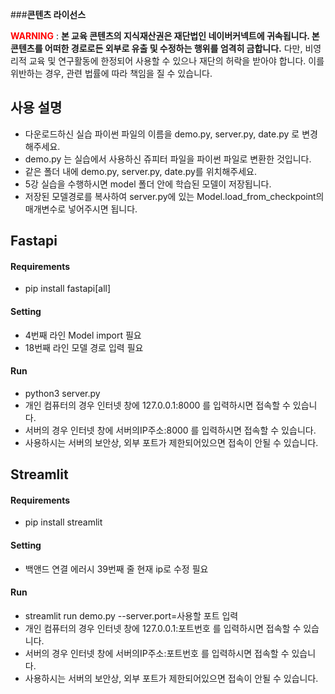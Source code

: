 ###**콘텐츠 라이선스**

<font color='red'><b>**WARNING**</b></font> : **본 교육 콘텐츠의 지식재산권은 재단법인 네이버커넥트에 귀속됩니다. 본 콘텐츠를 어떠한 경로로든 외부로 유출 및 수정하는 행위를 엄격히 금합니다.** 다만, 비영리적 교육 및 연구활동에 한정되어 사용할 수 있으나 재단의 허락을 받아야 합니다. 이를 위반하는 경우, 관련 법률에 따라 책임을 질 수 있습니다.

## 사용 설명
- 다운로드하신 실습 파이썬 파일의 이름을 demo.py, server.py, date.py 로 변경해주세요.
- demo.py 는 실습에서 사용하신 쥬피터 파일을 파이썬 파일로 변환한 것입니다.
- 같은 폴더 내에 demo.py, server.py, date.py를 위치해주세요.
- 5강 실습을 수행하시면 model 폴더 안에 학습된 모델이 저장됩니다.
- 저장된 모델경로를 복사하여 server.py에 있는 Model.load_from_checkpoint의 매개변수로 넣어주시면 됩니다.

## Fastapi
#### Requirements

- pip install fastapi[all]

#### Setting

- 4번째 라인 Model import 필요
- 18번째 라인 모델 경로 입력 필요

#### Run

- python3 server.py
- 개인 컴퓨터의 경우 인터넷 창에 127.0.0.1:8000 를 입력하시면 접속할 수 있습니다.
- 서버의 경우 인터넷 창에 서버의IP주소:8000 를 입력하시면 접속할 수 있습니다.
- 사용하시는 서버의 보안상, 외부 포트가 제한되어있으면 접속이 안될 수 있습니다.

## Streamlit
#### Requirements

- pip install streamlit 

#### Setting

- 백앤드 연결 에러시 39번째 줄 현재 ip로 수정 필요

#### Run

- streamlit run demo.py --server.port=사용할 포트 입력
- 개인 컴퓨터의 경우 인터넷 창에 127.0.0.1:포트번호 를 입력하시면 접속할 수 있습니다.
- 서버의 경우 인터넷 창에 서버의IP주소:포트번호 를 입력하시면 접속할 수 있습니다.
- 사용하시는 서버의 보안상, 외부 포트가 제한되어있으면 접속이 안될 수 있습니다.
